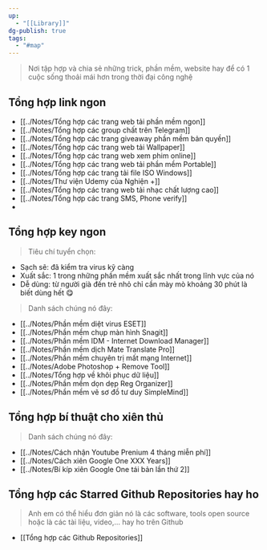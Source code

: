 ```yaml
---
up:
  - "[[Library]]"
dg-publish: true
tags:
  - "#map"
---
```

> Nơi tập hợp và chia sẻ những trick, phần mềm, website hay để có 1 cuộc sống thoải mái hơn trong thời đại công nghệ

## Tổng hợp link ngon

- [[../Notes/Tổng hợp các trang web tải phần mềm ngon]]
- [[../Notes/Tổng hợp các group chất trên Telegram]]
- [[../Notes/Tổng hợp các trang giveaway phần mềm bản quyền]]
- [[../Notes/Tổng hợp các trang web tải Wallpaper]]
- [[../Notes/Tổng hợp các trang web xem phim online]]
- [[../Notes/Tổng hợp các trang web tải phần mềm Portable]]
- [[../Notes/Tổng hợp các trang tải file ISO Windows]]
- [[../Notes/Thư viện Udemy của Nghiện +]]
- [[../Notes/Tổng hợp các trang web tải nhạc chất lượng cao]]
- [[../Notes/Tổng hợp các trang SMS, Phone verify]]
- 

## Tổng hợp key ngon

> Tiêu chí tuyển chọn:

- Sạch sẽ: đã kiểm tra virus kỹ càng
- Xuất sắc: 1 trong những phần mềm xuất sắc nhất trong lĩnh vực của nó 
- Dễ dùng: từ người già đến trẻ nhỏ chỉ cần mày mò khoảng 30 phút là biết dùng hết 😋

> Danh sách chúng nó đây: 

- [[../Notes/Phần mềm diệt virus ESET]]
- [[../Notes/Phần mềm chụp màn hình Snagit]]
- [[../Notes/Phần mềm IDM - Internet Download Manager]]
- [[../Notes/Phần mềm dịch Mate Translate Pro]]
- [[../Notes/Phần mềm chuyên trị mất mạng Internet]]
- [[../Notes/Adobe Photoshop + Remove Tool]]
- [[../Notes/Tổng hợp về khôi phục dữ liệu]]
- [[../Notes/Phần mềm dọn dẹp Reg Organizer]]
- [[../Notes/Phần mềm vẽ sơ đồ tư duy SimpleMind]]

## Tổng hợp bí thuật cho xiên thủ

> Danh sách chúng nó đây:

- [[../Notes/Cách nhận Youtube Prenium 4 tháng miễn phí]]
- [[../Notes/Cách xiên Google One XXX Years]]
- [[../Notes/Bí kíp xiên Google One tái bản lần thứ 2]]

## Tổng hợp các Starred Github Repositories hay ho

> Anh em có thể hiểu đơn giản nó là các software, tools open source hoặc là các tài liệu, video,... hay ho trên Github

- [[Tổng hợp các Github Repositories]]